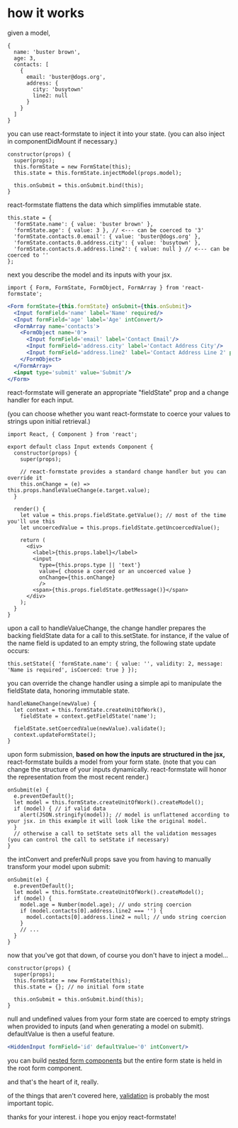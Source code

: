 # how it works

given a model,

```es6
{
  name: 'buster brown',
  age: 3,
  contacts: [
    {
      email: 'buster@dogs.org',
      address: {
        city: 'busytown'
        line2: null
      }
    }
  ]
}
```

you can use react-formstate to inject it into your state. (you can also inject in componentDidMount if necessary.)

```es6
constructor(props) {
  super(props);
  this.formState = new FormState(this);
  this.state = this.formState.injectModel(props.model);

  this.onSubmit = this.onSubmit.bind(this);
}
```

react-formstate flattens the data which simplifies immutable state.

```es6
this.state = {
  'formState.name': { value: 'buster brown' },
  'formState.age': { value: 3 }, // <--- can be coerced to '3'
  'formState.contacts.0.email': { value: 'buster@dogs.org' },
  'formState.contacts.0.address.city': { value: 'busytown' },
  'formState.contacts.0.address.line2': { value: null } // <--- can be coerced to ''
};
```

next you describe the model and its inputs with your jsx.

```es6
import { Form, FormState, FormObject, FormArray } from 'react-formstate';
```

```jsx
<Form formState={this.formState} onSubmit={this.onSubmit}>
  <Input formField='name' label='Name' required/>
  <Input formField='age' label='Age' intConvert/>
  <FormArray name='contacts'>
    <FormObject name='0'>
      <Input formField='email' label='Contact Email'/>
      <Input formField='address.city' label='Contact Address City'/>
      <Input formField='address.line2' label='Contact Address Line 2' preferNull/>
    </FormObject>
  </FormArray>
  <input type='submit' value='Submit'/>
</Form>
```
react-formstate will generate an appropriate "fieldState" prop and a change handler for each input.

(you can choose whether you want react-formstate to coerce your values to strings upon initial retrieval.)

```es6
import React, { Component } from 'react';

export default class Input extends Component {
  constructor(props) {
    super(props);

    // react-formstate provides a standard change handler but you can override it
    this.onChange = (e) => this.props.handleValueChange(e.target.value);
  }

  render() {
    let value = this.props.fieldState.getValue(); // most of the time you'll use this
    let uncoercedValue = this.props.fieldState.getUncoercedValue();

    return (
      <div>
        <label>{this.props.label}</label>
        <input
          type={this.props.type || 'text'}
          value={ choose a coerced or an uncoerced value }
          onChange={this.onChange}
          />
        <span>{this.props.fieldState.getMessage()}</span>
      </div>
    );
  }
}
```

upon a call to handleValueChange, the change handler prepares the backing fieldState data for a call to this.setState. for instance, if the value of the name field is updated to an empty string, the following state update occurs:

```es6
this.setState({ 'formState.name': { value: '', validity: 2, message: 'Name is required', isCoerced: true } });
```

you can override the change handler using a simple api to manipulate the fieldState data, honoring immutable state.

```es6
handleNameChange(newValue) {
  let context = this.formState.createUnitOfWork(),
    fieldState = context.getFieldState('name');

  fieldState.setCoercedValue(newValue).validate();
  context.updateFormState();
}
```

upon form submission, **based on how the inputs are structured in the jsx,** react-formstate builds a model from your form state. (note that you can change the structure of your inputs dynamically. react-formstate will honor the representation from the most recent render.)

```es6
onSubmit(e) {
  e.preventDefault();
  let model = this.formState.createUnitOfWork().createModel();
  if (model) { // if valid data
    alert(JSON.stringify(model)); // model is unflattened according to your jsx. in this example it will look like the original model.
  }
  // otherwise a call to setState sets all the validation messages (you can control the call to setState if necessary)
}
```

the intConvert and preferNull props save you from having to manually transform your model upon submit:

```es6
onSubmit(e) {
  e.preventDefault();
  let model = this.formState.createUnitOfWork().createModel();
  if (model) {
    model.age = Number(model.age); // undo string coercion
    if (model.contacts[0].address.line2 === '') {
      model.contacts[0].address.line2 = null; // undo string coercion
    }
    // ...
  }
}
```

now that you've got that down, of course you don't have to inject a model...

```es6
constructor(props) {
  super(props);
  this.formState = new FormState(this);
  this.state = {}; // no initial form state

  this.onSubmit = this.onSubmit.bind(this);
}
```

null and undefined values from your form state are coerced to empty strings when provided to inputs (and when generating a model on submit). defaultValue is then a useful feature.

```jsx
<HiddenInput formField='id' defaultValue='0' intConvert/>
```

you can build [nested form components](/docs/nestedFormExample.md) but the entire form state is held in the root form component.

and that's the heart of it, really.

of the things that aren't covered here, [validation](/docs/validationWiring.md) is probably the most important topic.

thanks for your interest. i hope you enjoy react-formstate!
